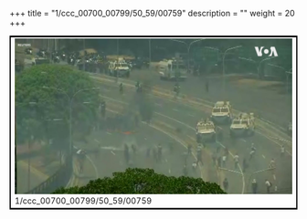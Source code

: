 +++
title = "1/ccc_00700_00799/50_59/00759"
description = ""
weight = 20
+++

<table style="border:2px solid black;max-width:800px;max-height:800px;" 
><tr><td>
<img class="center-fit-jpg"
src="/jpg_/aaa_20190430_NxaOmWaI8sI_00758.jpg">
1/ccc_00700_00799/50_59/00759
</img></td></tr></table>
